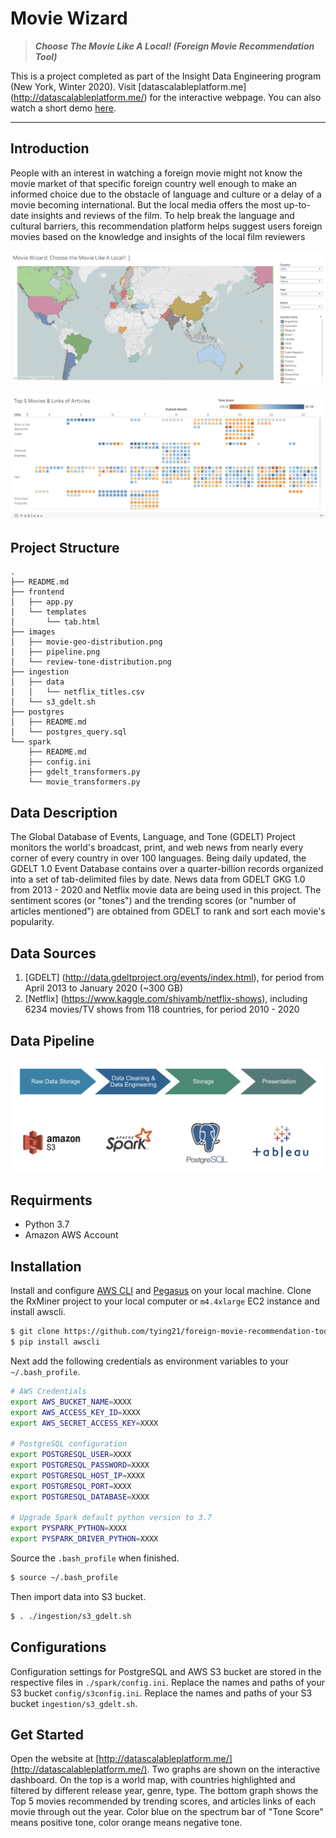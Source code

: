 #  Movie Wizard
> ***Choose The Movie Like A Local! (Foreign Movie Recommendation Tool)***

This is a project completed as part of the Insight Data Engineering program (New York, Winter 2020).
Visit [datascalableplatform.me] (http://datascalableplatform.me/) for the interactive webpage. You can also watch a short demo [here](https://www.youtube.com/watch?v=AHPhHpsh51E).

***

## Introduction
People with an interest in watching a foreign movie might not know the movie market of that specific foreign country well enough to make an informed choice due to the obstacle of language and culture or a delay of a movie becoming international. 
But the local media offers the most up-to-date insights and reviews of the film. 
To help break the language and cultural barriers, this recommendation platform helps suggest users foreign movies based on the knowledge and insights of the local film reviewers

![](./images/movie-geo-distribution.png)

![](./images/review-tone-distribution.png)

## Project Structure
```
.
├── README.md
├── frontend
│   ├── app.py
│   └── templates
│       └── tab.html
├── images
│   ├── movie-geo-distribution.png
│   ├── pipeline.png
│   └── review-tone-distribution.png
├── ingestion
│   ├── data
│   │   └── netflix_titles.csv
│   └── s3_gdelt.sh
├── postgres
│   ├── README.md
│   └── postgres_query.sql
└── spark
    ├── README.md
    ├── config.ini
    ├── gdelt_transformers.py
    └── movie_transformers.py
```
## Data Description
The Global Database of Events, Language, and Tone (GDELT) Project monitors the world's broadcast, print, and web news from nearly every corner of every country in over 100 languages.
Being daily updated, the GDELT 1.0 Event Database contains over a quarter-billion records organized into a set of tab-delimited files by date. 
News data from GDELT GKG 1.0 from 2013 - 2020 and Netflix movie data are being used in this project. 
The sentiment scores (or "tones") and the trending scores (or "number of articles mentioned") are obtained from GDELT to rank and sort each movie's popularity. 

## Data Sources
1. [GDELT] (http://data.gdeltproject.org/events/index.html), for period from April 2013 to January 2020 (~300 GB)
2. [Netflix] (https://www.kaggle.com/shivamb/netflix-shows), including 6234 movies/TV shows from 118 countries, for period 2010 - 2020

## Data Pipeline

![](./images/pipeline.png)

## Requirments
* Python 3.7
* Amazon AWS Account

## Installation
Install and configure [AWS CLI](https://aws.amazon.com/cli/) and [Pegasus](https://github.com/InsightDataScience/pegasus) on your local machine.
Clone the RxMiner project to your local computer or `m4.4xlarge` EC2 instance and install awscli.

```bash
$ git clone https://github.com/tying21/foreign-movie-recommendation-tool.git
$ pip install awscli
```
Next add the following credentials as environment variables to your `~/.bash_profile`.

```bash
# AWS Credentials
export AWS_BUCKET_NAME=XXXX
export AWS_ACCESS_KEY_ID=XXXX
export AWS_SECRET_ACCESS_KEY=XXXX

# PostgreSQL configuration
export POSTGRESQL_USER=XXXX
export POSTGRESQL_PASSWORD=XXXX
export POSTGRESQL_HOST_IP=XXXX
export POSTGRESQL_PORT=XXXX
export POSTGRESQL_DATABASE=XXXX

# Upgrade Spark default python version to 3.7
export PYSPARK_PYTHON=XXXX
export PYSPARK_DRIVER_PYTHON=XXXX
```
Source the `.bash_profile` when finished.

```bash
$ source ~/.bash_profile
```

Then import data into S3 bucket.

```bash
$ . ./ingestion/s3_gdelt.sh
```

## Configurations
Configuration settings for PostgreSQL and AWS S3 bucket are stored in the respective files in `./spark/config.ini`.
Replace the names and paths of your S3 bucket `config/s3config.ini`.
Replace the names and paths of your S3 bucket `ingestion/s3_gdelt.sh`.

## Get Started
Open the website at [http://datascalableplatform.me/](http://datascalableplatform.me/). Two graphs are shown on the interactive dashboard. 
On the top is a world map, with countries highlighted and filtered by different release year, genre, type. 
The bottom graph shows the Top 5 movies recommended by trending scores, and articles links of each movie through out the year. 
Color blue on the spectrum bar of "Tone Score" means positive tone, color orange means negative tone.
